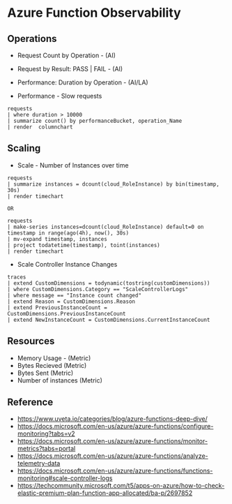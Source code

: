 # Azure Function Observability

## Operations

- Request Count by Operation - (AI)
- Request by Result: PASS | FAIL - (AI)
- Performance: Duration by Operation - (AI/LA)

- Performance - Slow requests 

```kql
requests
| where duration > 10000
| summarize count() by performanceBucket, operation_Name
| render  columnchart 
```


## Scaling

- Scale - Number of Instances over time

```kql
requests
| summarize instances = dcount(cloud_RoleInstance) by bin(timestamp, 30s)
| render timechart

OR

requests
| make-series instances=dcount(cloud_RoleInstance) default=0 on timestamp in range(ago(4h), now(), 30s)
| mv-expand timestamp, instances
| project todatetime(timestamp), toint(instances)
| render timechart 
```

- Scale Controller Instance Changes

```kql
traces 
| extend CustomDimensions = todynamic(tostring(customDimensions))
| where CustomDimensions.Category == "ScaleControllerLogs"
| where message == "Instance count changed"
| extend Reason = CustomDimensions.Reason
| extend PreviousInstanceCount = CustomDimensions.PreviousInstanceCount
| extend NewInstanceCount = CustomDimensions.CurrentInstanceCount
```

## Resources

- Memory Usage - (Metric)
- Bytes Recieved (Metric)
- Bytes Sent (Metric)
- Number of instances (Metric)

## Reference

- https://www.uveta.io/categories/blog/azure-functions-deep-dive/
- https://docs.microsoft.com/en-us/azure/azure-functions/configure-monitoring?tabs=v2
- https://docs.microsoft.com/en-us/azure/azure-functions/monitor-metrics?tabs=portal
- https://docs.microsoft.com/en-us/azure/azure-functions/analyze-telemetry-data
- https://docs.microsoft.com/en-us/azure/azure-functions/functions-monitoring#scale-controller-logs
- https://techcommunity.microsoft.com/t5/apps-on-azure/how-to-check-elastic-premium-plan-function-app-allocated/ba-p/2697852
